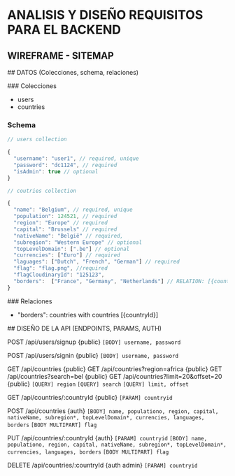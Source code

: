 # ANALISIS Y DISEÑO REQUISITOS PARA EL BACKEND

## WIREFRAME - SITEMAP

## DATOS (Colecciones, schema, relaciones)

### Colecciones

- users
- countries

### Schema

```javascript
// users collection

{
  "username": "user1", // required, unique
  "password": "dc1124", // required
  "isAdmin": true // optional
}

// coutries collection

{
  "name": "Belgium", // required, unique
  "population": 124521, // required
  "region": "Europe" // required
  "capital": "Brussels" // required
  "nativeName": "België" // required,
  "subregion": "Western Europe" // optional
  "topLevelDomain": [".be"] // optional
  "currencies": ["Euro"] // required
  "laguages": ["Dutch", "French", "German"] // required
  "flag": "flag.png", //required
  "flagCloudinaryId": "125123",
  "borders":  ["France", "Germany", "Netherlands"] // RELATION: [{countryId}]
}
```

### Relaciones

- "borders": countries with countries [{countryId}]

## DISEÑO DE LA API (ENDPOINTS, PARAMS, AUTH)

POST /api/users/signup {public}
`[BODY] username, password`

POST /api/users/signin {public}
`[BODY] username, password`

GET /api/countries {public}
GET /api/countries?region=africa {public}
GET /api/countries?search=bel {public}
GET /api/countries?limit=20&offset=20 {public}
`[QUERY] region`
`[QUERY] search`
`[QUERY] limit, offset`

GET /api/countries/:countryId {public}
`[PARAM] countryid`

POST /api/countries {auth}
`[BODY] name, populationo, region, capital, nativeName, subregion*, topLevelDomain*, currencies, languages, borders`
`[BODY MULTIPART] flag`

PUT /api/countries/:countryId {auth}
`[PARAM] countryid`
`[BODY] name, populationo, region, capital, nativeName, subregion*, topLevelDomain*, currencies, languages, borders`
`[BODY MULTIPART] flag`

DELETE /api/countries/:countryId {auth admin}
`[PARAM] countryid`
